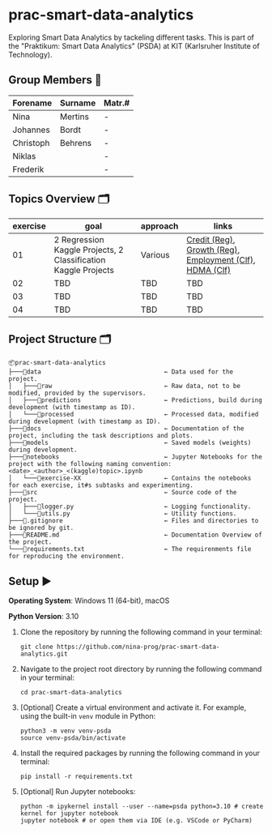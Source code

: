 # prac-smart-data-analytics
Exploring Smart Data Analytics by tackeling different tasks. This is part of the "Praktikum: Smart Data Analytics" (PSDA) at KIT (Karlsruher Institute of Technology).

## Group Members 👤 
| Forename  | Surname | Matr.#  |
|-----------|---------|---------|
| Nina      | Mertins | - |
| Johannes  | Bordt   | - |
| Christoph | Behrens | - |
| Niklas    |         | - |
| Frederik  |         | - |

## Topics Overview 🗂️
| exercise | goal                                                           | approach | links                                                                                                                                                                                                                                                                                                                              |
|----------|----------------------------------------------------------------|----------|------------------------------------------------------------------------------------------------------------------------------------------------------------------------------------------------------------------------------------------------------------------------------------------------------------------------------------|
| 01       | 2 Regression Kaggle Projects, 2 Classification Kaggle Projects | Various  | [Credit (Reg)](https://www.kaggle.com/c/teco-psda-exercisesheet1-credit-2024/), [Growth (Reg)](https://www.kaggle.com/c/teco-psda-exercisesheet1-growth-2024/), [Employment (Clf)](https://www.kaggle.com/c/teco-psda-exercisesheet1-employment-2024/), [HDMA (Clf)](https://www.kaggle.com/c/teco-psda-exercisesheet1-hdma-2024/) |
| 02       | TBD                                                            | TBD      | TBD                                                                                                                                                                                                                                                                                                                                |
| 03       | TBD                                                            | TBD      | TBD                                                                                                                                                                                                                                                                                                                                |
| 04       | TBD                                                            | TBD      | TBD                                                                                                                                                                                                                                                                                                                                |

## Project Structure 🗂️
```
📦prac-smart-data-analytics
├───📂data                                  ← Data used for the project.
│   ├───📂raw                               ← Raw data, not to be modified, provided by the supervisors.
│   ├───📂predictions                       ← Predictions, build during development (with timestamp as ID).
│   └───📂processed                         ← Processed data, modified during development (with timestamp as ID).
├───📂docs                                  ← Documentation of the project, including the task descriptions and plots.
├───📂models                                ← Saved models (weights) during development.
├───📂notebooks                             ← Jupyter Notebooks for the project with the following naming convention: <date>_<author>_<(kaggle)topic>.ipynb
│   └───📂exercise-XX                       ← Contains the notebooks for each exercise, it#s subtasks and experimenting.
├───📂src                                   ← Source code of the project.
│   ├───📄logger.py                         ← Logging functionality.
│   └───📄utils.py                          ← Utility functions.
├───📄.gitignore                            ← Files and directories to be ignored by git.
├───📄README.md                             ← Documentation Overview of the project.
└───📄requirements.txt                      ← The requirenments file for reproducing the environment.
```

## Setup ▶️
**Operating System**: Windows 11 (64-bit), macOS

**Python Version**: 3.10

1. Clone the repository by running the following command in your terminal:

   ```
   git clone https://github.com/nina-prog/prac-smart-data-analytics.git
   ```

2. Navigate to the project root directory by running the following command in your terminal:

   ```
   cd prac-smart-data-analytics
   ```

3. [Optional] Create a virtual environment and activate it. For example, using the built-in `venv` module in Python:

   ```
   python3 -m venv venv-psda
   source venv-psda/bin/activate
   ```

5. Install the required packages by running the following command in your terminal:

   ```
   pip install -r requirements.txt
   ```
   
7. [Optional] Run Jupyter notebooks:

   ```
   python -m ipykernel install --user --name=psda python=3.10 # create kernel for jupyter notebook
   jupyter notebook # or open them via IDE (e.g. VSCode or PyCharm)
   ```
